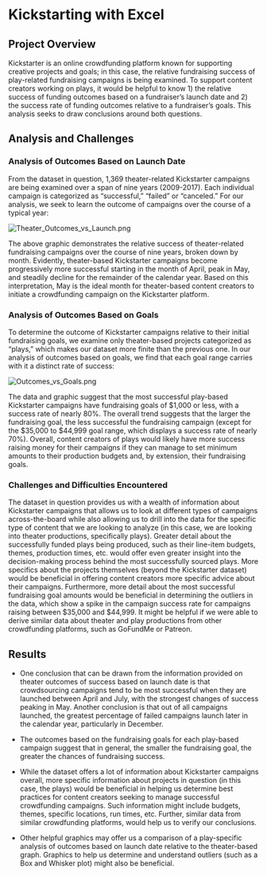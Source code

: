# Kickstarting with Excel

## Project Overview

Kickstarter is an online crowdfunding platform known for supporting creative projects and goals; in this case, the relative fundraising success of play-related fundraising campaigns is being examined. To support content creators working on plays, it would be helpful to know 1) the relative success of funding outcomes based on a fundraiser’s launch date and 2) the success rate of funding outcomes relative to a fundraiser’s goals. This analysis seeks to draw conclusions around both questions.

## Analysis and Challenges

### Analysis of Outcomes Based on Launch Date

From the dataset in question, 1,369 theater-related Kickstarter campaigns are being examined over a span of nine years (2009-2017). Each individual campaign is categorized as “successful,” “failed” or “canceled.” For our analysis, we seek to learn the outcome of campaigns over the course of a typical year:

![Theater_Outcomes_vs_Launch.png](https://github.com/jamariethomp/ExcelChallenge/blob/main/Theater_Outcomes_vs_Launch.png)

The above graphic demonstrates the relative success of theater-related fundraising campaigns over the course of nine years, broken down by month. Evidently, theater-based Kickstarter campaigns become progressively more successful starting in the month of April, peak in May, and steadily decline for the remainder of the calendar year. Based on this interpretation, May is the ideal month for theater-based content creators to initiate a crowdfunding campaign on the Kickstarter platform.

### Analysis of Outcomes Based on Goals

To determine the outcome of Kickstarter campaigns relative to their initial fundraising goals, we examine only theater-based projects categorized as “plays,” which makes our dataset more finite than the previous one. In our analysis of outcomes based on goals, we find that each goal range carries with it a distinct rate of success:

![Outcomes_vs_Goals.png](https://github.com/jamariethomp/ExcelChallenge/blob/f98551397df79a9a0167c6a29bfc84275232ba37/Outcomes_vs_Goals.png)

The data and graphic suggest that the most successful play-based Kickstarter campaigns have fundraising goals of $1,000 or less, with a success rate of nearly 80%. The overall trend suggests that the larger the fundraising goal, the less successful the fundraising campaign (except for the $35,000 to $44,999 goal range, which displays a success rate of nearly 70%). Overall, content creators of plays would likely have more success raising money for their campaigns if they can manage to set minimum amounts to their production budgets and, by extension, their fundraising goals.

### Challenges and Difficulties Encountered

The dataset in question provides us with a wealth of information about Kickstarter campaigns that allows us to look at different types of campaigns across-the-board while also allowing us to drill into the data for the specific type of content that we are looking to analyze (in this case, we are looking into theater productions, specifically plays). Greater detail about the successfully funded plays being produced, such as their line-item budgets, themes, production times, etc. would offer even greater insight into the decision-making process behind the most successfully sourced plays. More specifics about the projects themselves (beyond the Kickstarter dataset) would be beneficial in offering content creators more specific advice about their campaigns. Furthermore, more detail about the most successful fundraising goal amounts would be beneficial in determining the outliers in the data, which show a spike in the campaign success rate for campaigns raising between $35,000 and $44,999. It might be helpful if we were able to derive similar data about theater and play productions from other crowdfunding platforms, such as GoFundMe or Patreon.


## Results

- One conclusion that can be drawn from the information provided on theater outcomes of success based on launch date is that crowdsourcing campaigns tend to be most successful when they are launched between April and July, with the strongest changes of success peaking in May. Another conclusion is that out of all campaigns launched, the greatest percentage of failed campaigns launch later in the calendar year, particularly in December.

- The outcomes based on the fundraising goals for each play-based campaign suggest that in general, the smaller the fundraising goal, the greater the chances of fundraising success.

- While the dataset offers a lot of information about Kickstarter campaigns overall, more specific information about projects in question (in this case, the plays) would be beneficial in helping us determine best practices for content creators seeking to manage successful crowdfunding campaigns. Such information might include budgets, themes, specific locations, run times, etc. Further, similar data from similar crowdfunding platforms, would help us to verify our conclusions.

- Other helpful graphics may offer us a comparison of a play-specific analysis of outcomes based on launch date relative to the theater-based graph. Graphics to help us determine and understand outliers (such as a Box and Whisker plot) might also be beneficial.


